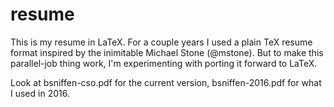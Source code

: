 # resume

This is my resume in LaTeX.  For a couple years I used a plain TeX
resume format inspired by the inimitable Michael Stone (@mstone).  But
to make this parallel-job thing work, I'm experimenting with porting
it forward to LaTeX.

Look at bsniffen-cso.pdf for the current version, bsniffen-2016.pdf for
what I used in 2016.
